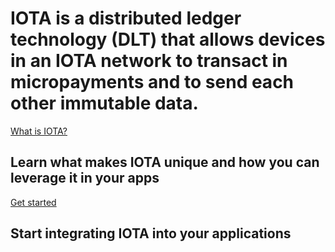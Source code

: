 # IOTA is a distributed ledger technology (DLT) that allows devices in an IOTA network to transact in micropayments and to send each other immutable data.

[What is IOTA?](/0.1/introduction/overview.md)
## Learn what makes IOTA unique and how you can leverage it in your apps

[Get started](/0.1/how-to-guides/get-started.md)
## Start integrating IOTA into your applications

